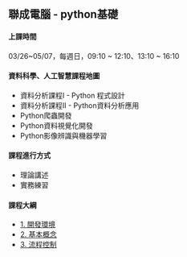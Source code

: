 ## 聯成電腦 - python基礎

#### 上課時間

03/26~05/07，每週日，09:10 ~ 12:10、13:10 ~ 16:10

#### 資料科學、人工智慧課程地圖

- 資料分析課程I - Python 程式設計
- 資料分析課程II - Python資料分析應用
- Python爬蟲開發
- Python資料視覺化開發
- Python影像辨識與機器學習

#### 課程進行方式

- 理論講述
- 實務練習

#### 課程大綱

- [1. 開發環境](https://mirdex.github.io/pythonI_20220325/1.%20environment.slides.html)
- [2. 基本概念](https://mirdex.github.io/pythonI_20220325/2.%20basic%20concept.slides.html)
- [3. 流程控制](https://mirdex.github.io/pythonI_20220325/3.%20流程控制(Q).slides.html)
